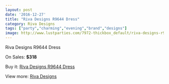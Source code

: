```yaml
---
layout: post
date: '2016-12-27'
title: "Riva Designs R9644 Dress"
category: Riva Designs
tags: ["party","charming","evening","brand","designs"]
image: http://www.lustparties.com/7972-thickbox_default/riva-designs-r9644-dress.jpg
---
```

Riva Designs R9644 Dress

On Sales: **$318**
<a href="https://www.lustparties.com/en/riva-designs/2659-riva-designs-r9644-dress.html"><amp-img layout="responsive" width="600" height="600" src="//www.lustparties.com/7972-thickbox_default/riva-designs-r9644-dress.jpg" alt="Riva Designs R9644 Dress 0" /></a>
<a href="https://www.lustparties.com/en/riva-designs/2659-riva-designs-r9644-dress.html"><amp-img layout="responsive" width="600" height="600" src="//www.lustparties.com/7973-thickbox_default/riva-designs-r9644-dress.jpg" alt="Riva Designs R9644 Dress 1" /></a>

Buy it: [Riva Designs R9644 Dress](https://www.lustparties.com/en/riva-designs/2659-riva-designs-r9644-dress.html "Riva Designs R9644 Dress")

View more: [Riva Designs](https://www.lustparties.com/en/6-riva-designs "Riva Designs")